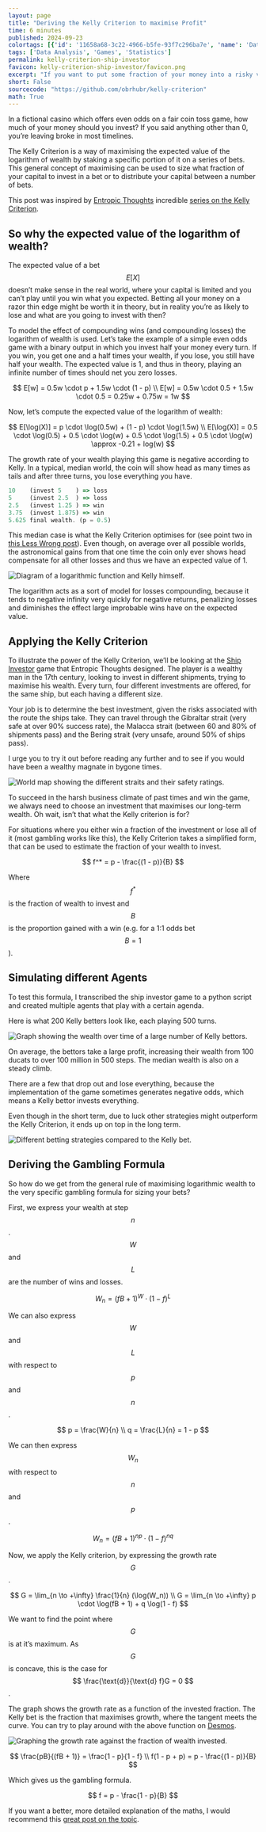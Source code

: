 ```yaml
---
layout: page
title: "Deriving the Kelly Criterion to maximise Profit"
time: 6 minutes
published: 2024-09-23
colortags: [{'id': '11658a68-3c22-4966-b5fe-93f7c296ba7e', 'name': 'Data Analysis', 'color': 'green'}, {'id': '28d7f40f-be75-455e-9d82-781b78d1548c', 'name': 'Games', 'color': 'pink'}, {'id': '805abdfa-25d7-4253-b70a-011688c45da1', 'name': 'Statistics', 'color': 'blue'}]
tags: ['Data Analysis', 'Games', 'Statistics']
permalink: kelly-criterion-ship-investor
favicon: kelly-criterion-ship-investor/favicon.png
excerpt: "If you want to put some fraction of your money into a risky venture, how much should you invest? In order to maximise long term wealth, the Kelly Criterion is often used to size the bet. This post shows how to derive the gambling formula from the Kelly Criterion."
short: False
sourcecode: "https://github.com/obrhubr/kelly-criterion"
math: True
---
```


In a fictional casino which offers even odds on a fair coin toss game, how much of your money should you invest? If you said anything other than 0, you’re leaving broke in most timelines.

The Kelly Criterion is a way of maximising the expected value of the logarithm of wealth by staking a specific portion of it on a series of bets. This general concept of maximising can be used to size what fraction of your capital to invest in a bet or to distribute your capital between a number of bets.

This post was inspired by [Entropic Thoughts](https://entropicthoughts.com/) incredible [series on the Kelly Criterion](https://entropicthoughts.com/the-misunderstood-kelly-criterion).

## So why the expected value of the logarithm of wealth?

The expected value of a bet $$ E[X] $$ doesn’t make sense in the real world, where your capital is limited and you can’t play until you win what you expected. Betting all your money on a razor thin edge might be worth it in theory, but in reality you’re as likely to lose and what are you going to invest with then?

To model the effect of compounding wins (and compounding losses) the logarithm of wealth is used. Let’s take the example of a simple even odds game with a binary output in which you invest half your money every turn. If you win, you get one and a half times your wealth, if you lose, you still have half your wealth. The expected value is 1, and thus in theory, playing an infinite number of times should net you zero losses.

$$ E[w] = 0.5w \cdot p + 1.5w \cdot (1 -  p)
\\
E[w] = 0.5w \cdot 0.5 + 1.5w \cdot 0.5 = 0.25w + 0.75w = 1w $$

Now, let’s compute the expected value of the logarithm of wealth:

$$ E[\log(X)] = p \cdot \log(0.5w) + (1 - p) \cdot \log(1.5w)
\\
E[\log(X)] = 0.5 \cdot \log(0.5) + 0.5 \cdot \log(w) + 0.5 \cdot \log(1.5) + 0.5 \cdot \log(w) \approx -0.21 + log(w) $$

The growth rate of your wealth playing this game is negative according to Kelly. In a typical, median world, the coin will show head as many times as tails and after three turns, you lose everything you have.


```javascript
10    (invest 5    ) => loss
5     (invest 2.5  ) => loss
2.5   (invest 1.25 ) => win
3.75  (invest 1.875) => win
5.625 final wealth. (p = 0.5)
```

This median case is what the Kelly Criterion optimises for (see point two in [this Less Wrong post](https://www.lesswrong.com/posts/DfZtwtGD6ymFtXmdA/kelly-is-just-about-logarithmic-utility#2)). Even though, on average over all possible worlds, the astronomical gains from that one time the coin only ever shows head compensate for all other losses and thus we have an expected value of 1.

![Diagram of a logarithmic function and Kelly himself.](/assets/kelly-criterion-ship-investor/add55295a1fceea5153e60a05198ec32.webp)

The logarithm acts as a sort of model for losses compounding, because it tends to negative infinity very quickly for negative returns, penalizing losses and diminishes the effect large improbable wins have on the expected value.

## Applying the Kelly Criterion

To illustrate the power of the Kelly Criterion, we’ll be looking at the [Ship Investor](https://entropicthoughts.com/binary-kelly-criterion-training-ship-investor-game) game that Entropic Thoughts designed. The player is a wealthy man in the 17th century, looking to invest in different shipments, trying to maximise his wealth. Every turn, four different investments are offered, for the same ship, but each having a different size. 

Your job is to determine the best investment, given the risks associated with the route the ships take. They can travel through the Gibraltar strait (very safe at over 90% success rate), the Malacca strait (between 60 and 80% of shipments pass) and the Bering strait (very unsafe, around 50% of ships pass).

I urge you to try it out before reading any further and to see if you would have been a wealthy magnate in bygone times.

![World map showing the different straits and their safety ratings.](/assets/kelly-criterion-ship-investor/40ad7950715ebf1290ecbe8af626c777.webp)

To succeed in the harsh business climate of past times and win the game, we always need to choose an investment that maximises our long-term wealth. Oh wait, isn’t that what the Kelly criterion is for?

For situations where you either win a fraction of the investment or lose all of it (most gambling works like this), the Kelly Criterion takes a simplified form, that can be used to estimate the fraction of your wealth to invest.

$$ f^* = p - \frac{(1 - p)}{B} $$

Where $$ f^* $$ is the fraction of wealth to invest and $$ B $$ is the proportion gained with a win (e.g. for a 1:1 odds bet $$ B = 1 $$).

## Simulating different Agents

To test this formula, I transcribed the ship investor game to a python script and created multiple agents that play with a certain agenda.

Here is what 200 Kelly betters look like, each playing 500 turns.

![Graph showing the wealth over time of a large number of Kelly bettors.](/assets/kelly-criterion-ship-investor/0296c860a5a836ddfaad14523829ea5f.webp)

On average, the bettors take a large profit, increasing their wealth from 100 ducats to over 100 million in 500 steps. The median wealth is also on a steady climb. 

There are a few that drop out and lose everything, because the implementation of the game sometimes generates negative odds, which means a Kelly bettor invests everything.

Even though in the short term, due to luck other strategies might outperform the Kelly Criterion, it ends up on top in the long term.

![Different betting strategies compared to the Kelly bet.](/assets/kelly-criterion-ship-investor/493d5aa5c939fc05f1ade28281414e91.webp)

## Deriving the Gambling Formula

So how do we get from the general rule of maximising logarithmic wealth to the very specific gambling formula for sizing your bets?

First, we express your wealth at step $$ n $$. $$ W $$ and $$ L $$ are the number of wins and losses.

$$ W_n = (f B + 1)^W \cdot (1 - f)^L $$

We can also express $$ W $$ and $$ L $$ with respect to $$ p $$ and $$ n $$.

$$ p = \frac{W}{n} \\
q = \frac{L}{n} = 1 - p $$

We can then express $$ W_n $$ with respect to $$ n $$ and $$ p $$.

$$ W_n = (fB + 1)^{np} \cdot (1 - f)^{nq} $$

Now, we apply the Kelly criterion, by expressing the growth rate $$ G $$.

$$ G = \lim_{n \to +\infty} \frac{1}{n} (\log(W_n))
\\
G = \lim_{n \to +\infty} p \cdot \log(fB + 1) + q \log(1 - f) $$

We want to find the point where $$ G $$ is at it’s maximum. As $$ G $$ is concave, this is the case for $$ \frac{\text{d}}{\text{d} f}G = 0 $$. 

The graph shows the growth rate as a function of the invested fraction. The Kelly bet is the fraction that maximises growth, where the tangent meets the curve. You can try to play around with the above function on [Desmos](https://www.desmos.com/calculator/y2e7vb4lvq).

![Graphing the growth rate against the fraction of wealth invested.](/assets/kelly-criterion-ship-investor/ba39232d3caffec946955617ce15afa5.webp)

$$ \frac{pB}{(fB + 1)} = \frac{1 - p}{1 - f} \\
f(1 - p + p) = p - \frac{(1 - p)}{B} $$

Which gives us the gambling formula.

$$ f = p - \frac{1 - p}{B} $$

If you want a better, more detailed explanation of the maths, I would recommend this [great post on the topic](https://fhur.github.io/notes/articles/the-kelly-criterion/index.html).

